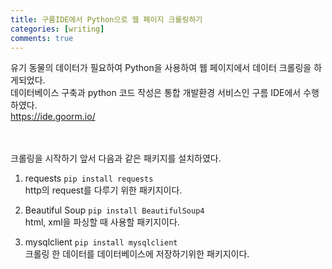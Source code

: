 ```yaml
---
title: 구름IDE에서 Python으로 웹 페이지 크롤링하기
categories: [writing]
comments: true
---
```

유기 동물의 데이터가 필요하여 Python을 사용하여 웹 페이지에서 데이터 크롤링을 하게되었다.   
데이터베이스 구축과 python 코드 작성은 통합 개발환경 서비스인 구름 IDE에서 수행하였다.   
https://ide.goorm.io/   
<br><br>

크롤링을 시작하기 앞서 다음과 같은 패키지를 설치하였다.   
1. requests
```pip install requests```    
http의 request를 다루기 위한 패키지이다.   

1. Beautiful Soup
```pip install BeautifulSoup4```   
html, xml을 파싱할 때 사용할 패키지이다.   

1. mysqlclient
```pip install mysqlclient```  
크롤링 한 데이터를 데이터베이스에 저장하기위한 패키지이다.   
